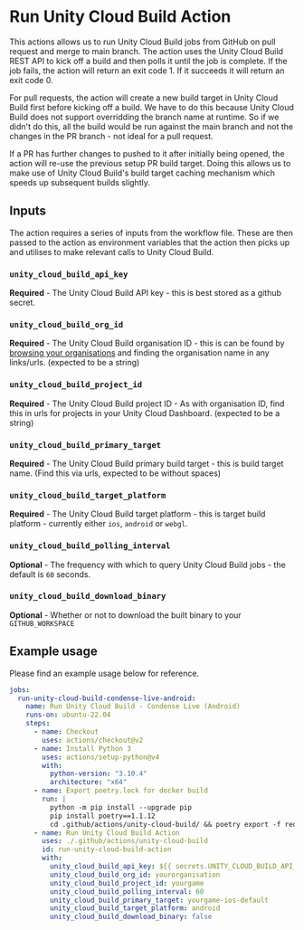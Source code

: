 # Run Unity Cloud Build Action

This actions allows us to run Unity Cloud Build jobs from GitHub on pull request and merge to main branch.
The action uses the Unity Cloud Build REST API to kick off a build and then polls it until the job is complete.
If the job fails, the action will return an exit code 1. If it succeeds it will return an exit code 0.

For pull requests, the action will create a new build target in Unity Cloud Build first before kicking off a build.
We have to do this because Unity Cloud Build does not support overridding the branch name at runtime. So if we didn't
do this, all the build would be run against the main branch and not the changes in the PR branch - not ideal for a pull request.

If a PR has further changes to pushed to it after initially being opened, the action will re-use the previous setup PR build target.
Doing this allows us to make use of Unity Cloud Build's build target caching mechanism which speeds up subsequent builds slightly.

## Inputs

The action requires a series of inputs from the workflow file. These are then passed to the action as environment variables that the
action then picks up and utilises to make relevant calls to Unity Cloud Build.

### `unity_cloud_build_api_key`

**Required**  - The Unity Cloud Build API key - this is best stored as a github secret.

### `unity_cloud_build_org_id`

**Required**  - The Unity Cloud Build organisation ID - this is can be found by [browsing your organisations](https://id.unity.com/en/organizations/) and finding the organisation name in any links/urls. (expected to be a string)

### `unity_cloud_build_project_id`

**Required**  - The Unity Cloud Build project ID - As with organisation ID, find this in urls for projects in your Unity Cloud Dashboard. (expected to be a string)

### `unity_cloud_build_primary_target`

**Required**  - The Unity Cloud Build primary build target - this is build target name. (Find this via urls, expected to be without spaces)

### `unity_cloud_build_target_platform`

**Required**  - The Unity Cloud Build target platform - this is target build platform - currently either ``ios``, ``android`` or ``webgl``.

### `unity_cloud_build_polling_interval`

**Optional**  - The frequency with which to query Unity Cloud Build jobs - the default is ``60`` seconds.

### `unity_cloud_build_download_binary`

**Optional** - Whether or not to download the built binary to your ``GITHUB_WORKSPACE``

## Example usage

Please find an example usage below for reference.

```yaml
jobs:
  run-unity-cloud-build-condense-live-android:
    name: Run Unity Cloud Build - Condense Live (Android)
    runs-on: ubuntu-22.04
    steps:
      - name: Checkout
        uses: actions/checkout@v2
      - name: Install Python 3
        uses: actions/setup-python@v4
        with:
          python-version: "3.10.4"
          architecture: "x64"
      - name: Export poetry.lock for docker build
        run: |
          python -m pip install --upgrade pip
          pip install poetry==1.1.12
          cd .github/actions/unity-cloud-build/ && poetry export -f requirements.txt > requirements.txt
      - name: Run Unity Cloud Build Action
        uses: ./.github/actions/unity-cloud-build
        id: run-unity-cloud-build-action
        with:
          unity_cloud_build_api_key: ${{ secrets.UNITY_CLOUD_BUILD_API_KEY }}
          unity_cloud_build_org_id: yourorganisation
          unity_cloud_build_project_id: yourgame
          unity_cloud_build_polling_interval: 60
          unity_cloud_build_primary_target: yourgame-ios-default
          unity_cloud_build_target_platform: android
          unity_cloud_build_download_binary: false
```
